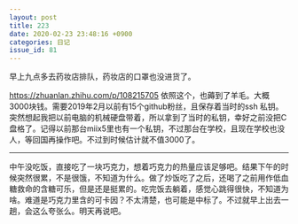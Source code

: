 ```yaml
---
layout: post
title: 223 
date: 2020-02-23 23:48:16 +0900
categories: 日记
issue_id: 81
---
```


早上九点多去药妆店排队，药妆店的口罩也没进货了。

https://zhuanlan.zhihu.com/p/108215705 依照这个，也薅到了羊毛。大概3000块钱。需要2019年2月以前有15个github粉丝，且保存着当时的ssh 私钥。
突然想起我把以前电脑的机械硬盘带着，所以拿到了当时的私钥，幸好之前没把C盘格了。记得以前那台miix5里也有一个私钥，不过那台在学校，且现在学校也没人，等回国再操作吧。不过到时候估计就不值3000了。

---

中午没吃饭，直接吃了一块巧克力，想着巧克力的热量应该足够吧。结果下午的时候突然很累，不是很饿，不知道为什么。做了炒饭吃了之后，还喝了之前用作低血糖救命的含糖可乐，但是还是挺累的。吃完饭去躺着，感觉心跳得很快，不知道为啥。难道是巧克力里含的可卡因？不太清楚，也可能是中标了。不过就早上出去一趟，会这么夸张么。明天再说吧。


